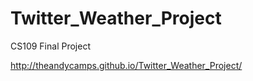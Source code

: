Twitter_Weather_Project
=======================

CS109 Final Project

http://theandycamps.github.io/Twitter_Weather_Project/

